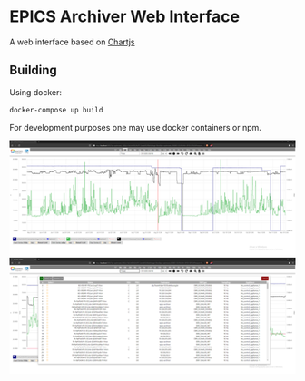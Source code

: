 # EPICS Archiver Web Interface

A web interface based on [Chartjs](http://www.chartjs.org/)

## Building

Using docker:
```bash
docker-compose up build
```
For development purposes one may use docker containers or npm.

![Chart](./imgs/chart.png)
![SearchResults](./imgs/menu.png)

